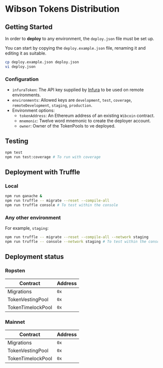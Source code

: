 # Wibson Tokens Distribution

## Getting Started
In order to **deploy** to any environment, the `deploy.json` file must be set up.

You can start by copying the `deploy.example.json` file, renaming it and editing it as suitable.

```bash
cp deploy.example.json deploy.json
vi deploy.json
```

### Configuration
* `infuraToken`: The API key supplied by [Infura](https://infura.io/) to be used on remote environments.
* `environments`: Allowed keys are `development`, `test`, `coverage`, `remoteDevelopment`, `staging`, `production`.
* Environment options:
    * `tokenAddress`: An Ethereum address of an existing `Wibcoin` contract.
    * `mnemonic`: Twelve word mnemonic to create the deployer account.
    * `owner`: Owner of the TokenPools to ve deployed.


## Testing
```bash
npm test
npm run test:coverage # To run with coverage
```

## Deployment with Truffle
### Local
```bash
npm run ganache &
npm run truffle -- migrate --reset --compile-all
npm run truffle console # To test within the console
```

### Any other environment
For example, `staging`:
```bash
npm run truffle -- migrate --reset --compile-all --network staging
npm run truffle -- console --network staging # To test within the console
```

## Deployment status

### Ropsten
| Contract          | Address |
| ----------------- | ------- |
| Migrations        | `0x`    |
| TokenVestingPool  | `0x`    |
| TokenTimelockPool | `0x`    |

### Mainnet
| Contract          | Address |
| ----------------- | ------- |
| Migrations        | `0x`    |
| TokenVestingPool  | `0x`    |
| TokenTimelockPool | `0x`    |
